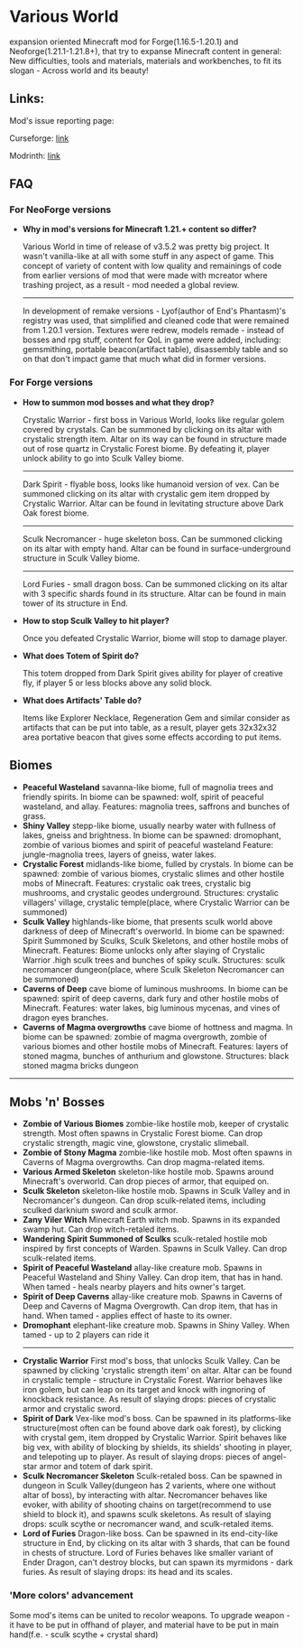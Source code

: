 <h1>Various World</h1>

<p> expansion oriented Minecraft mod for Forge(1.16.5-1.20.1) and Neoforge(1.21.1-1.21.8+), that try to expanse Minecraft content in general: New difficulties, tools and materials, materials and workbenches, to fit its slogan - Across world and its beauty!</p>

<h2>Links:</h2>
<p>Mod's issue reporting page: <a href="https://github.com/SashaKYotoz/VariousWorld/issues"></a></p>

<p>Curseforge: <a href="https://www.curseforge.com/minecraft/mc-mods/various-world">link</a></p>
<p>Modrinth: <a href="https://modrinth.com/mod/various-world">link</a></p>

<h2>FAQ</h2>
<h3>For NeoForge versions</h3>
<ul>
<li>
<strong>Why in mod's versions for Minecraft 1.21.+ content so differ?</strong>
<p>
    Various World in time of release of v3.5.2 was pretty big project. It wasn't vanilla-like at all with some stuff in any aspect of game.
    This concept of variety of content with low quality and remainings of code from earlier versions of mod that were made with mcreator where
    trashing project, as a result - mod needed a global review.
    <hr>
    In development of remake versions - Lyof(author of End's Phantasm)'s registry was used, that simplified and cleaned code that were remained from 1.20.1 version. Textures were redrew, models remade - instead of bosses and rpg stuff, content for QoL in game were added, including: gemsmithing, portable beacon(artifact table), disassembly table and so on that don't impact game that much what did in former versions.
</p>
</li>
</ul>
<h3>For Forge versions</h3>
<ul>
<li>
<strong>How to summon mod bosses and what they drop?</strong>
<p>
    Crystalic Warrior - first boss in Various World, looks like regular golem covered by crystals. Can be summoned by clicking on its altar with crystalic strength item. Altar on its way can be found in structure made out of rose quartz in Crystalic Forest biome. By defeating it, player unlock ability to go into Sculk Valley biome.
    <hr>
    Dark Spirit - flyable boss, looks like humanoid version of vex. Can be summoned  clicking on its altar with crystalic gem item dropped by Crystalic Warrior. Altar can be found in levitating structure above Dark Oak forest biome.
    <hr>
    Sculk Necromancer - huge skeleton boss. Can be summoned  clicking on its altar with empty hand. Altar can be found in surface-underground structure in Sculk Valley biome.
    <hr>
    Lord Furies - small dragon boss. Can be summoned  clicking on its altar with 3 specific shards found in its structure. Altar can be found in main tower of its structure in End.
</p>
</li>
<li>
<strong>How to stop Sculk Valley to hit player?</strong>
<p>
    Once you defeated Crystalic Warrior, biome will stop to damage player.
</p>
</li>
<li>
<strong>What does Totem of Spirit do?</strong>
<p>
    This totem dropped from Dark Spirit gives ability for player of creative fly, if player 5 or less blocks above any solid block.
</p>
</li>
<li>
<strong>What does Artifacts' Table do?</strong>
<p>
    Items like Explorer Necklace, Regeneration Gem and similar consider as artifacts that can be put into table, as a result, player gets 32x32x32 area portative beacon that gives some effects according to put items.
</p>
</li>
</ul>

<h2>Biomes</h2>

<ul>
<li>
<strong>Peaceful Wasteland</strong>
savanna-like biome, full of magnolia trees and friendly spirits.
In biome can be spawned: wolf, spirit of peaceful wasteland, and allay.
Features: magnolia trees, saffrons and bunches of grass. 
</li>
<li>
<strong>Shiny Valley</strong>
stepp-like biome, usually nearby water with fullness of lakes, gneiss and brightness.
In biome can be spawned: dromophant, zombie of various biomes and spirit of peaceful wasteland
Feature: jungle-magnolia trees, layers of gneiss, water lakes.
</li>
<li>
<strong>Crystalic Forest</strong>
midlands-like biome, fulled by crystals.
In biome can be spawned: zombie of various biomes, crystalic slimes and other hostile mobs of Minecraft.
Features: crystalic oak trees, crystalic big mushrooms, and crystalic geodes underground.
Structures: crystalic villagers' village, crystalic temple(place, where Crystalic Warrior can be summoned)
</li>
<li>
<strong>Sculk Valley</strong>
highlands-like biome, that presents sculk world above darkness of deep of Minecraft's overworld.
In biome can be spawned: Spirit Summoned by Sculks, Sculk Skeletons, and other hostile mobs of Minecraft.
Features: Biome unlocks only after slaying of Crystalic Warrior .high sculk trees and bunches of spiky sculk.
Structures: sculk necromancer dungeon(place, where Sculk Skeleton Necromancer can be summoned)
</li>
<li>
<strong>Caverns of Deep</strong>
cave biome of luminous mushrooms.
In biome can be spawned: spirit of deep caverns, dark fury and other hostile mobs of Minecraft.
Features: water lakes, big luminous mycenas, and vines of dragon eyes branches. 
</li>
<li>
<strong>Caverns of Magma overgrowths</strong>
cave biome of hottness and magma.
In biome can be spawned: zombie of magma overgrowth, zombie of various biomes and other hostile mobs of Minecraft.
Features: layers of stoned magma, bunches of anthurium and glowstone.
Structures: black stoned magma bricks dungeon 
</li>
</ul>

<hr>

<h2>Mobs 'n' Bosses</h2>
<ul>
<li>
<strong>Zombie of Various Biomes</strong>
zombie-like hostile mob, keeper of crystalic strength. Most often spawns in Crystalic Forest biome. Can drop crystalic strength, magic vine, glowstone, crystalic slimeball.
</li>
<li>
<strong>Zombie of Stony Magma</strong>
zombie-like hostile mob. Most often spawns in Caverns of Magma overgrowths. Can drop magma-related items.
</li>
<li>
<strong>Various Armed Skeleton</strong>
skeleton-like hostile mob. Spawns around Minecraft's overworld. Can drop pieces of armor, that equiped on.
</li>
<li>
<strong>Sculk Skeleton</strong>
skeleton-like hostile mob. Spawns in Sculk Valley and in Necromancer's dungeon. Can drop sculk-related items, including sculked darknium sword and sculk armor.
</li>
<li>
<strong>Zany Viler Witch</strong>
Minecraft Earth witch mob. Spawns in its expanded swamp hut. Can drop witch-retaled items.
</li>
<li>
<strong>Wandering Spirit Summoned of Sculks</strong>
sculk-retaled hostile mob inspired by first concepts of Warden. Spawns in Sculk Valley. Can drop sculk-related items.
</li>
<li>
<strong>Spirit of Peaceful Wasteland</strong>
allay-like creature mob. Spawns in Peaceful Wasteland and Shiny Valley. Can drop item, that has in hand.
When tamed - heals nearby players and hits owner's target.
</li>
<li>
<strong>Spirit of Deep Caverns</strong>
allay-like creature mob. Spawns in Caverns of Deep and Caverns of Magma Overgrowth. Can drop item, that has in hand.
When tamed - applies effect of haste to its owner.
</li>
<li>
<strong>Dromophant</strong>
elephant-like creature mob. Spawns in Shiny Valley.
When tamed - up to 2 players can ride it
</li>
<hr>
<li>
<strong>Crystalic Warrior</strong>
First mod's boss, that unlocks Sculk Valley. Can be spawned by clicking 'crystalic strength item' on altar. Altar can be found in crystalic temple - structure in Crystalic Forest.
Warrior behaves like iron golem, but can leap on its target and knock with ingnoring of knockback resistance.
As result of slaying drops: pieces of crystalic armor and crystalic sword.
</li>
<li>
<strong>Spirit of Dark</strong>
Vex-like mod's boss. Can be spawned in its platforms-like structure(most often can be found above dark oak forest), by clicking with crystal gem, item dropped by Crystalic Warrior.
Spirit behaves like big vex, with ability of blocking by shields, its shields' shooting in player, and telepoting up to player.
As result of slaying drops: pieces of angel-star armor and totem of dark spirit.
</li>
<li>
<strong>Sculk Necromancer Skeleton</strong>
Sculk-retaled boss. Can be spawned in dungeon in Sculk Valley(dungeon has 2 varients, where one without altar of boss), by interacting with altar.
Necromancer behaves like evoker, with ability of shooting chains on target(recommend to use shield to block it), and spawns sculk skeletons.
As result of slaying drops: sculk scythe or necromancer wand, and sculk-retaled items.
</li>
<li>
<strong>Lord of Furies</strong>
Dragon-like boss. Can be spawned in its end-city-like structure in End, by clicking on its altar with 3 shards, that can be found in chests of structure.
Lord of Furies behaves like smaller variant of Ender Dragon, can't destroy blocks, but can spawn its myrmidons - dark furies.
As result of slaying drops: its head and its scales.
</li>
</ul>

<h3>'More colors' advancement</h3>
<p>Some mod's items can be united to recolor weapons. To upgrade weapon - it have to be put in offhand of player, and material have to be put in main hand(f.e. - sculk scythe + crystal shard)</p>